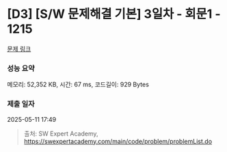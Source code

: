 # [D3] [S/W 문제해결 기본] 3일차 - 회문1 - 1215 

[문제 링크](https://swexpertacademy.com/main/code/problem/problemDetail.do?contestProbId=AV14QpAaAAwCFAYi) 

### 성능 요약

메모리: 52,352 KB, 시간: 67 ms, 코드길이: 929 Bytes

### 제출 일자

2025-05-11 17:49



> 출처: SW Expert Academy, https://swexpertacademy.com/main/code/problem/problemList.do